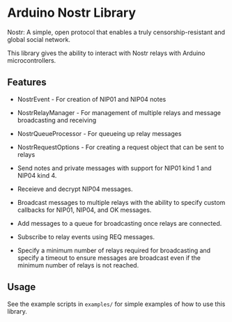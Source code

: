 # Arduino Nostr Library

Nostr: A simple, open protocol that enables a truly censorship-resistant and global social network.

This library gives the ability to interact with Nostr relays with Arduino microcontrollers.

## Features

+ NostrEvent - For creation of NIP01 and NIP04 notes
+ NostrRelayManager - For management of multiple relays and message broadcasting and receiving
+ NostrQueueProcessor - For queueing up relay messages
+ NostrRequestOptions - For creating a request object that can be sent to relays

+ Send notes and private messages with support for NIP01 kind 1 and NIP04 kind 4.
+ Receieve and decrypt NIP04 messages.
+ Broadcast messages to multiple relays with the ability to specify custom callbacks for NIP01, NIP04, and OK messages.
+ Add messages to a queue for broadcasting once relays are connected.
+ Subscribe to relay events using REQ messages.
+ Specify a minimum number of relays required for broadcasting and specify a timeout to ensure messages are broadcast even if the minimum number of relays is not reached.

## Usage

See the example scripts in `examples/` for simple examples of how to use this library.
